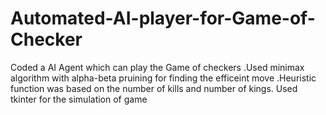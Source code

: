 # Automated-AI-player-for-Game-of-Checker
Coded a AI Agent which can play the Game of checkers .Used minimax algorithm with alpha-beta pruining for finding the efficeint move .Heuristic function was based on the number of kills and number of kings. Used tkinter for the simulation of game
